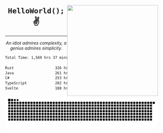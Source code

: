 <div text-align="center">
    <img src="https://i.imgur.com/h1q15Kt.gife" align="right" width="299" height="299">
    <h1 align="center"><code>HelloWorld();</code> ✌️</h1>
    <hr>
    <p align="center"><i>An idiot admires complexity, a genius admires simplicity.</i></p>
</div>

<!--START_SECTION:waka-->

```txt
Total Time: 1,569 hrs 37 mins

Rust                   326 hrs 28 mins █████░░░░░░░░░░░░░░░░░░░░   19.52 %
Java                   261 hrs 57 mins ████░░░░░░░░░░░░░░░░░░░░░   15.66 %
C#                     253 hrs 6 mins  ███▓░░░░░░░░░░░░░░░░░░░░░   15.13 %
TypeScript             202 hrs 23 mins ███░░░░░░░░░░░░░░░░░░░░░░   12.10 %
Svelte                 188 hrs 10 mins ██▓░░░░░░░░░░░░░░░░░░░░░░   11.25 %
```

<!--END_SECTION:waka-->

<picture>
  <source media="(prefers-color-scheme: dark)" srcset="https://raw.githubusercontent.com/Somfic/Somfic/main/github-contribution-grid-snake-dark.svg">
  <source media="(prefers-color-scheme: light)" srcset="https://raw.githubusercontent.com/Somfic/Somfic/main/github-contribution-grid-snake.svg">
  <img alt="github contribution grid snake animation" src="https://raw.githubusercontent.com/Somfic/Somfic/main/github-contribution-grid-snake.svg">
</picture>
